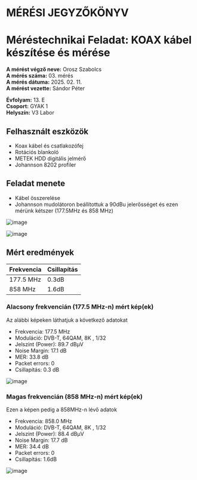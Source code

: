 # MÉRÉSI JEGYZŐKÖNYV   
# Méréstechnikai Feladat: KOAX kábel készítése és mérése   

**A mérést végző neve:** Orosz Szabolcs     
**A mérés száma:** 03. mérés    
**A mérés dátuma:** 2025. 02. 11.    
**A mérést vezette:** Sándor Péter    

**Évfolyam:** 13. E  
**Csoport:** GYAK 1   
**Helyszín:** V3 Labor  

## Felhasznált eszközök  
- Koax kábel és csatlakozófej  
- Rotációs blankoló
- METEK HDD digitális jelmérő
- Johannson 8202 profiler

## Feladat menete  
- Kábel összerelése
- Johannson mudolátoron beállítottuk a 90dBu jelerősséget és ezen mérünk kétszer (177.5MHz és 858 MHz)  

![image](https://github.com/user-attachments/assets/03263146-e9db-49f8-a786-0fc09695cbdf)

![image](https://github.com/user-attachments/assets/f3bd99c9-9907-49cf-9c34-ea8123fe67f2)

## Mért eredmények   


| Frekvencia      | Csillapítás    |
|-----------------|----------------|
| 177.5 MHz       |    0.3dB       |
| 858 MHz         |    1.6dB       |

### Alacsony frekvencián (177.5 MHz-n) mért kép(ek)  

Az alábbi képeken láthatjuk a következő adatokat  
- Frekvencia: 177.5 MHz
- Moduláció: DVB-T, 64QAM, 8K , 1/32
- Jelszint (Power): 89.7 dBµV 
- Noise Margin: 17.1 dB
- MER: 33.8 dB 
- Packet errors: 0
- Csillapítás: 0.3 dB

![image](https://github.com/user-attachments/assets/d5ba00a5-f647-4e28-a7ba-917a50ca7eb1)

### Magas frekvencián (858 MHz-n) mért kép(ek)  

Ezen a képen pedig a 858MHz-n lévő adatok  
- Frekvencia: 858.0 MHz
- Moduláció: DVB-T, 64QAM, 8K , 1/32
- Jelszint (Power): 88.4 dBµV 
- Noise Margin: 17.7 dB
- MER: 34.4 dB 
- Packet errors: 0
- Csillapítás: 1.6dB

![image](https://github.com/user-attachments/assets/b3391ed4-9cb7-4136-9d64-118ed5371680)


